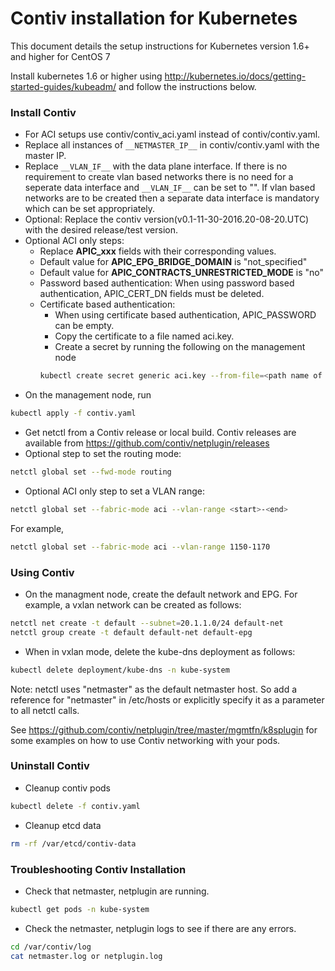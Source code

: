 # Contiv installation for Kubernetes

This document details the setup instructions for Kubernetes version 1.6+ and higher for CentOS 7

Install kubernetes 1.6 or higher using http://kubernetes.io/docs/getting-started-guides/kubeadm/ and follow the instructions below.

### Install Contiv
* For ACI setups use contiv/contiv_aci.yaml instead of contiv/contiv.yaml.
* Replace all instances of `__NETMASTER_IP__` in contiv/contiv.yaml with the master IP.
* Replace `__VLAN_IF__` with the data plane interface.
  If there is no requirement to create vlan based networks there is no need for a seperate data interface and `__VLAN_IF__` can be set to "". If vlan based networks are to be created then a separate data interface is mandatory which can be set appropriately.
* Optional: Replace the contiv version(v0.1-11-30-2016.20-08-20.UTC) with the desired release/test version.
* Optional ACI only steps:
  - Replace __APIC_xxx__ fields with their corresponding values.
  - Default value for __APIC_EPG_BRIDGE_DOMAIN__  is "not_specified"
  - Default value for __APIC_CONTRACTS_UNRESTRICTED_MODE__ is "no"
  - Password based authentication: When using password based authentication, APIC_CERT_DN fields must be deleted.
  - Certificate based authentication: 
    - When using certificate based authentication, APIC_PASSWORD can be empty. 
    - Copy the certificate to a file named aci.key. 
    - Create a secret by running the following on the management node 
    ```sh 
    kubectl create secret generic aci.key --from-file=<path name of aci.key file> -n kube-system
    ```
* On the management node, run
```sh
kubectl apply -f contiv.yaml
```
* Get netctl from a Contiv release or local build. Contiv releases are available from https://github.com/contiv/netplugin/releases
* Optional step to set the routing mode:
```sh
netctl global set --fwd-mode routing
```
* Optional ACI only step to set a VLAN range:
```sh
netctl global set --fabric-mode aci --vlan-range <start>-<end>
```
For example,
```sh
netctl global set --fabric-mode aci --vlan-range 1150-1170
```

### Using Contiv

* On the managment node, create the default network and EPG. For example, a vxlan network can be created as follows:
```sh
netctl net create -t default --subnet=20.1.1.0/24 default-net
netctl group create -t default default-net default-epg
```

* When in vxlan mode, delete the kube-dns deployment as follows:
```sh
kubectl delete deployment/kube-dns -n kube-system
```

Note: netctl uses "netmaster" as the default netmaster host. So add a reference for "netmaster" in /etc/hosts or explicitly specify it as a parameter to all netctl calls.

See https://github.com/contiv/netplugin/tree/master/mgmtfn/k8splugin for some examples on how to use Contiv networking with your pods.

### Uninstall Contiv
* Cleanup contiv pods
```sh
kubectl delete -f contiv.yaml
```
* Cleanup etcd data
```sh
rm -rf /var/etcd/contiv-data
```

### Troubleshooting Contiv Installation

* Check that netmaster, netplugin are running.
```sh
kubectl get pods -n kube-system
```
* Check the netmaster, netplugin logs to see if there are any errors.
```sh
cd /var/contiv/log
cat netmaster.log or netplugin.log
```
